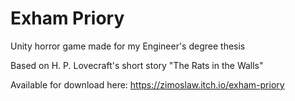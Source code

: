 # Exham Priory
Unity horror game made for my Engineer's degree thesis

Based on H. P. Lovecraft's short story "The Rats in the Walls"

Available for download here: https://zimoslaw.itch.io/exham-priory
